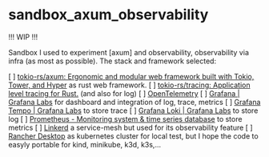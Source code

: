 # sandbox_axum_observability

!!! WIP !!!

Sandbox I used to experiment [axum] and observability, observability via infra (as most as possible). The stack and framework selected:

[ ] [tokio-rs/axum: Ergonomic and modular web framework built with Tokio, Tower, and Hyper](https://github.com/tokio-rs/axum) as rust web framework.
[ ] [tokio-rs/tracing: Application level tracing for Rust.](https://github.com/tokio-rs/tracing) (and also for log)
[ ] [OpenTelemetry](https://opentelemetry.io/)
[ ] [Grafana | Grafana Labs](https://grafana.com/oss/grafana/) for dashboard and integration of log, trace, metrics
[ ] [Grafana Tempo | Grafana Labs](https://grafana.com/oss/tempo/) to store trace
[ ] [Grafana Loki | Grafana Labs](https://grafana.com/oss/loki/) to store log
[ ] [Prometheus - Monitoring system & time series database](https://prometheus.io/) to store metrics
[ ] [Linkerd](https://linkerd.io/) a service-mesh but used for its observability feature
[ ] [Rancher Desktop](https://rancherdesktop.io/) as kubernetes cluster for local test, but I hope the code to easyly portable for kind, minikube, k3d, k3s,...
